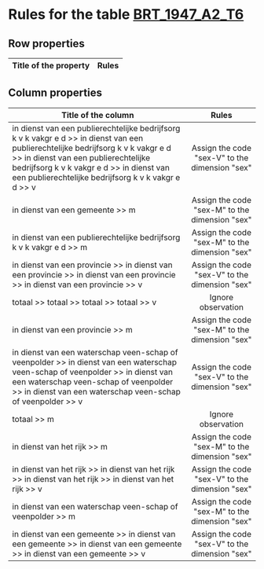 # Rules for the table [BRT_1947_A2_T6](https://github.com/cgueret/DataDump/blob/master/xls-marked/BRT_1947_A2_T6_marked.xls?raw=true)
## Row properties
| Title of the property | Rules |
| --------------------- |:-----:|
## Column properties
| Title of the column | Rules |
| --------------------- |:-----:|
| in dienst van een publierechtelijke bedrijfsorg k v k vakgr e d >> in dienst van een publierechtelijke bedrijfsorg k v k vakgr e d >> in dienst van een publierechtelijke bedrijfsorg k v k vakgr e d >> in dienst van een publierechtelijke bedrijfsorg k v k vakgr e d >> v | Assign the code "sex-V" to the dimension "sex" |
| in dienst van een gemeente >> m | Assign the code "sex-M" to the dimension "sex" |
| in dienst van een publierechtelijke bedrijfsorg k v k vakgr e d >> m | Assign the code "sex-M" to the dimension "sex" |
| in dienst van een provincie >> in dienst van een provincie >> in dienst van een provincie >> in dienst van een provincie >> v | Assign the code "sex-V" to the dimension "sex" |
| totaal >> totaal >> totaal >> totaal >> v | Ignore observation |
| in dienst van een provincie >> m | Assign the code "sex-M" to the dimension "sex" |
| in dienst van een waterschap veen-schap of veenpolder >> in dienst van een waterschap veen-schap of veenpolder >> in dienst van een waterschap veen-schap of veenpolder >> in dienst van een waterschap veen-schap of veenpolder >> v | Assign the code "sex-V" to the dimension "sex" |
| totaal >> m | Ignore observation |
| in dienst van het rijk >> m | Assign the code "sex-M" to the dimension "sex" |
| in dienst van het rijk >> in dienst van het rijk >> in dienst van het rijk >> in dienst van het rijk >> v | Assign the code "sex-V" to the dimension "sex" |
| in dienst van een waterschap veen-schap of veenpolder >> m | Assign the code "sex-M" to the dimension "sex" |
| in dienst van een gemeente >> in dienst van een gemeente >> in dienst van een gemeente >> in dienst van een gemeente >> v | Assign the code "sex-V" to the dimension "sex" |
